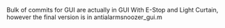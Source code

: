 Bulk of commits for GUI are actually in GUI With E-Stop and Light Curtain, however the final version is in antialarmsnoozer_gui.m
